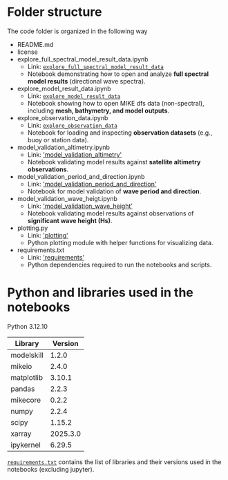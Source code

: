 # Folder structure
The code folder is organized in the following way

- README.md
- license
- explore_full_spectral_model_result_data.ipynb
    + Link: [`explore_full_spectral_model_result_data`](explore_full_spectral_model_result_data.ipynb)
    + Notebook demonstrating how to open and analyze **full spectral model results** (directional wave spectra).  
- explore_model_result_data.ipynb
    + Link: [`explore_model_result_data`](explore_model_result_data.ipynb)
    + Notebook showing how to open MIKE dfs data (non-spectral), including **mesh, bathymetry, and model outputs**.  
- explore_observation_data.ipynb
    + Link: [`explore_observation_data`](explore_observation_data.ipynb)
    + Notebook for loading and inspecting **observation datasets** (e.g., buoy or station data).  
- model_validation_altimetry.ipynb
    + Link: ['model_validation_altimetry'](model_validation_altimetry.ipynb)
    + Notebook validating model results against **satellite altimetry observations**.  
- model_validation_period_and_direction.ipynb
    + Link: ['model_validation_period_and_direction'](model_validation_period_and_direction.ipynb)
    + Notebook for model validation of **wave period and direction**.  
- model_validation_wave_heigt.ipynb
    + Link: ['model_validation_wave_height'](model_validation_wave_height.ipynb)
    + Notebook validating model results against observations of **significant wave height (Hs)**.  
- plotting.py
    + Link: ['plotting'](plotting.py)
    + Python plotting module with helper functions for visualizing data.  
- requirements.txt
    + Link: ['requirements'](requirements.txt)
    + Python dependencies required to run the notebooks and scripts.  



# Python and libraries used in the notebooks

Python 3.12.10

Library | Version
--- | ---
modelskill | 1.2.0
mikeio | 2.4.0
matplotlib | 3.10.1
pandas | 2.2.3
mikecore | 0.2.2
numpy | 2.2.4
scipy | 1.15.2
xarray | 2025.3.0
ipykernel | 6.29.5

[`requirements.txt`](requirements.txt) contains the list of libraries and their versions used in the notebooks (excluding jupyter).
